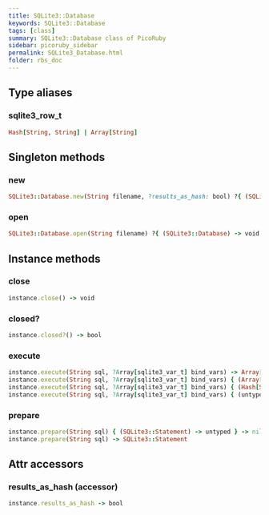 ```yaml
---
title: SQLite3::Database
keywords: SQLite3::Database
tags: [class]
summary: SQLite3::Database class of PicoRuby
sidebar: picoruby_sidebar
permalink: SQLite3_Database.html
folder: rbs_doc
---
```

## Type aliases
### sqlite3_row_t
```ruby
Hash[String, String] | Array[String]
```
## Singleton methods
### new

```ruby
SQLite3::Database.new(String filename, ?results_as_hash: bool) ?{ (SQLite3::Database) -> void } -> SQLite3::Database
```
### open

```ruby
SQLite3::Database.open(String filename) ?{ (SQLite3::Database) -> void } -> SQLite3::Database
```
## Instance methods
### close

```ruby
instance.close() -> void
```
### closed?

```ruby
instance.closed?() -> bool
```
### execute

```ruby
instance.execute(String sql, ?Array[sqlite3_var_t] bind_vars) -> Array[Array[sqlite3_var_t] | Hash[String, sqlite3_var_t]]
instance.execute(String sql, ?Array[sqlite3_var_t] bind_vars) { (Array[sqlite3_var_t])        -> Array[sqlite3_var_t]        } -> nil
instance.execute(String sql, ?Array[sqlite3_var_t] bind_vars) { (Hash[String, sqlite3_var_t]) -> Hash[String, sqlite3_var_t] } -> nil
instance.execute(String sql, ?Array[sqlite3_var_t] bind_vars) { (untyped) -> untyped } -> nil
```
### prepare

```ruby
instance.prepare(String sql) { (SQLite3::Statement) -> untyped } -> nil
instance.prepare(String sql) -> SQLite3::Statement
```
## Attr accessors
### results_as_hash (accessor)
```ruby
instance.results_as_hash -> bool
```
